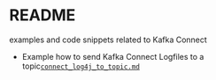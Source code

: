 # README

examples and code snippets related to Kafka Connect

- Example how to send Kafka Connect Logfiles to a topic[`connect_log4j_to_topic.md`](connect_log4j_to_topic.md)

